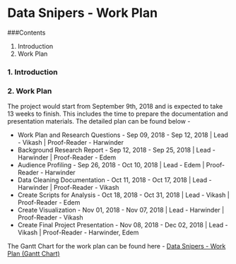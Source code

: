 # Data Snipers - Work Plan

###Contents
1. Introduction
2. Work Plan

### 1. Introduction

### 2. Work Plan
The project would start from September 9th, 2018 and is expected to take 13 weeks to finish. This includes the time to prepare the documentation and presentation materials. The detailed plan can be found below -
* Work Plan and Research Questions - 	Sep 09, 2018	-	Sep 12, 2018	|	Lead - Vikash | Proof-Reader - Harwinder
* Background Research Report -			Sep 12, 2018	-	Sep 25, 2018	|	Lead - Harwinder | Proof-Reader - Edem
* Audience Profiling -					Sep 26, 2018	-	Oct 10, 2018	|	Lead - Edem | Proof-Reader - Harwinder
* Data Cleaning Documentation -			Oct 11, 2018	-	Oct 17, 2018	|	Lead - Harwinder | Proof-Reader - Vikash
* Create Scripts for Analysis -			Oct 18, 2018	-	Oct 31, 2018	|	Lead - Vikash | Proof-Reader - Edem
* Create Visualization -				Nov 01, 2018	-	Nov 07, 2018	|	Lead - Harwinder | Proof-Reader - Vikash
* Create Final Project Presentation -	Nov 08, 2018	-	Dec 02, 2018	|	Lead - Vikash | Proof-Reader - Harwinder, Edem

The Gantt Chart for the work plan can be found here - [Data Snipers - Work Plan (Gantt Chart)](https://github.com/EdemD/DataSnipers/blob/master/Work%20Plan/Project%20Plan%20-%20Gantt%20Chart.pdf)